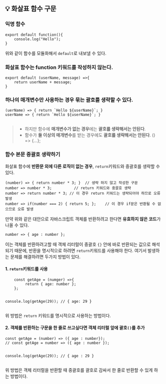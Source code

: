 <p><img alt="" src="https://velog.velcdn.com/images/yeonhee314/post/4ef306cf-805b-48d4-a8c0-19a304946838/image.png" /></p>
<h2 id="💡-화살표-함수-구문">💡 화살표 함수 구문</h2>
<h3 id="익명-함수">익명 함수</h3>
<pre><code class="language-javascript">export default function(){
    console.log(&quot;Hello&quot;);
}</code></pre>
<p>위와 같이 함수를 모듈화해서 <code>default</code>로 내보낼 수 있다.</p>
<h3 id="화살표-함수는-function-키워드를-작성하지-않는다">화살표 함수는 function 키워드를 작성하지 않는다.</h3>
<pre><code class="language-javascript">export default (userName, message) =&gt;{
    return userName + message;
}</code></pre>
<h3 id="하나의-매개변수만-사용하는-경우-묶는-괄호를-생략할-수-있다">하나의 매개변수만 사용하는 경우 묶는 괄호를 생략할 수 있다.</h3>
<pre><code class="language-javascript">(uerName) =&gt; { return `Hello ${userName}`; }
userName =&gt; { return `Hello ${userName}`; }</code></pre>
<p><img alt="" src="https://velog.velcdn.com/images/yeonhee314/post/c3abfab5-f7f0-45fa-9423-6e87fa6813a4/image.png" /></p>
<blockquote>
<ul>
<li>하지만 함수에 <strong>매개변수가 없는 경우</strong>에는 <strong>괄호를 생략해서는 안된다</strong>.</li>
<li>함수가 <strong>둘 이상의 매개변수</strong>를 받는 경우에도 <strong>괄호를 생략해서는 안된다</strong>.
() =&gt; {...};</li>
</ul>
</blockquote>
<h3 id="함수-본문-중괄호-생략하기">함수 본문 중괄호 생략하기</h3>
<p>화살표 함수에 <strong>반환문 외에 다른 로직이 없는 경우</strong>, <code>return</code>키워드와 중괄호를 생략할 수 있다.</p>
<pre><code class="language-javascript">(number) =&gt; { return number * 3; }  // 생략 하지 않고 작성한 구문
number =&gt; number * 3;          // return 키워드와 중괄호 생략
number =&gt; return number * 3; // 이 경우 return 키워드는 생략되어야 하므로 오류 발생
number =&gt; if(number === 2) { return 5; };    // 이 경우 if문은 반환될 수 없으므로 오류 발생</code></pre>
<p>만약 위와 같은 대안으로 자바스크립트 객체를 반환하려고 한다면 <strong>유효하지 않은 코드</strong>가 나올 수 있다.</p>
<pre><code class="language-javascript">number =&gt; { age : number };</code></pre>
<p>이는 객체를 반환하려고할 때 객체 리터럴이 중괄호 <code>{}</code> 안에 바로 반환되는 값으로 해석되기 때문에, 반환을 명시적으로 하려면 <code>return</code>키워드를 사용해야 한다.
여기서 발생하는 문제를 해결하려면 두가지 방법이 있다.</p>
<h4 id="1-return키워드를-사용">1. <code>return</code>키워드를 사용</h4>
<pre><code class="language-javascript">    const getAge = (numger) =&gt;{
         return { age: number }; 
    };

console.log(getAge(29));    // { age: 29 }</code></pre>
<p>위 방법은 <code>return</code> 키워드를 명시적으로 사용하는 방법이다.</p>
<h4 id="2-객체를-반환하는-구문을-한-줄로-쓰고싶다면-객체-리터럴-앞에-괄호를-추가">2. 객체를 반환하는 구문을 한 줄로 쓰고싶다면 객체 리터럴 앞에 괄호<code>()</code>를 추가</h4>
<pre><code class="language-javascript">const getAge = (number) =&gt; ({ age : number});
// const getAge = number =&gt; ({ age : number }); 

console.log(getAge(29));    // { age : 29 }</code></pre>
<p>위 방법은 객체 리터럴을 반환할 때 중괄호를 괄호로 감싸서 한 줄로 반환할 수 있게 하는 방법이다.</p>